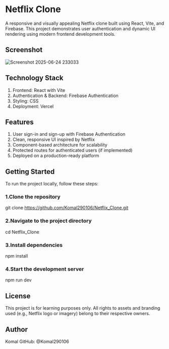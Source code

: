 # Netflix Clone
A responsive and visually appealing Netflix clone built using React, Vite, and Firebase. This project demonstrates user authentication and dynamic UI rendering using modern frontend development tools.

## Screenshot
![Screenshot 2025-06-24 233033](https://github.com/user-attachments/assets/ba795228-fb04-4f53-98b2-b78dd15e1e53)

## Technology Stack
1. Frontend: React with Vite
2. Authentication & Backend: Firebase Authentication
3. Styling: CSS 
4. Deployment: Vercel

## Features
1. User sign-in and sign-up with Firebase Authentication
2. Clean, responsive UI inspired by Netflix
3. Component-based architecture for scalability
4. Protected routes for authenticated users (if implemented)
5. Deployed on a production-ready platform

## Getting Started
To run the project locally, follow these steps:
### 1.Clone the repository
git clone https://github.com/Komal290106/Netflix_Clone.git
### 2.Navigate to the project directory
cd Netflix_Clone
### 3.Install dependencies
npm install
### 4.Start the development server
npm run dev

## License
This project is for learning purposes only. All rights to assets and branding used (e.g., Netflix logo or imagery) belong to their respective owners.

## Author
Komal
GitHub: @Komal290106

